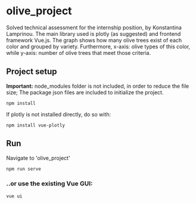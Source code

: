 # olive_project
Solved technical assessment for the internship position, by Konstantina Lamprinou. The main library used is plotly (as suggested) and frontend framework Vue.js. The graph shows how many olive trees exist of each color and grouped by variety. Furthermore, x-axis: olive types of this color, while y-axis: number of olive trees that meet those criteria.

## Project setup
**Important:** node_modules folder is not included, in order to reduce the file size; The package json files are included to initialize the project.
```
npm install
```
If plotly is not installed directly, do so with:
```
npm install vue-plotly
```
## Run
Navigate to 'olive_project'
```
npm run serve
```

### ..or use the existing Vue GUI:
```
vue ui
```